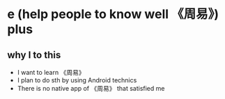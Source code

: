 # e (help people to know well 《周易》) plus

## why I to this

 - I want to learn 《周易》
 - I plan to do sth by using Android technics
 - There is no native app of 《周易》 that satisfied me 

